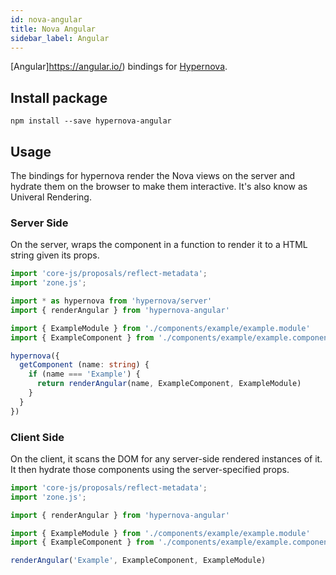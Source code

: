```yaml
---
id: nova-angular
title: Nova Angular
sidebar_label: Angular
---
```


[Angular]https://angular.io/) bindings for [Hypernova](https://github.com/airbnb/hypernova).
## Install package

```shell
npm install --save hypernova-angular
```

## Usage
The bindings for hypernova render the Nova views on the server and hydrate them on the browser to make them interactive. It's also know as Univeral Rendering.  

### Server Side

On the server, wraps the component in a function to render it to a HTML string given its props.

```ts
import 'core-js/proposals/reflect-metadata';
import 'zone.js';

import * as hypernova from 'hypernova/server'
import { renderAngular } from 'hypernova-angular'

import { ExampleModule } from './components/example/example.module'
import { ExampleComponent } from './components/example/example.component'

hypernova({
  getComponent (name: string) {
    if (name === 'Example') {
      return renderAngular(name, ExampleComponent, ExampleModule)
    }
  }
})

```

### Client Side

On the client, it scans the DOM for any server-side rendered instances of it. It then hydrate those components using the server-specified props.

```ts    
import 'core-js/proposals/reflect-metadata';
import 'zone.js';

import { renderAngular } from 'hypernova-angular'

import { ExampleModule } from './components/example/example.module'
import { ExampleComponent } from './components/example/example.component'

renderAngular('Example', ExampleComponent, ExampleModule)
```